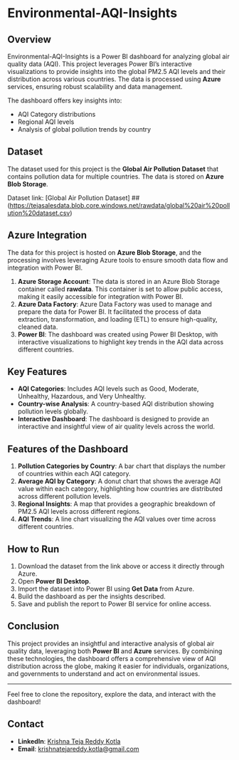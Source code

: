 # Environmental-AQI-Insights

## Overview

Environmental-AQI-Insights is a Power BI dashboard for analyzing global air quality data (AQI). This project leverages Power BI’s interactive visualizations to provide insights into the global PM2.5 AQI levels and their distribution across various countries. The data is processed using **Azure** services, ensuring robust scalability and data management.

The dashboard offers key insights into:
- AQI Category distributions
- Regional AQI levels
- Analysis of global pollution trends by country

## Dataset

The dataset used for this project is the **Global Air Pollution Dataset** that contains pollution data for multiple countries. The data is stored on **Azure Blob Storage**.

Dataset link: [Global Air Pollution Dataset] ##(https://tejasalesdata.blob.core.windows.net/rawdata/global%20air%20pollution%20dataset.csv)

## Azure Integration

The data for this project is hosted on **Azure Blob Storage**, and the processing involves leveraging Azure tools to ensure smooth data flow and integration with Power BI.

1. **Azure Storage Account**: The data is stored in an Azure Blob Storage container called **rawdata**. This container is set to allow public access, making it easily accessible for integration with Power BI.
2. **Azure Data Factory**: Azure Data Factory was used to manage and prepare the data for Power BI. It facilitated the process of data extraction, transformation, and loading (ETL) to ensure high-quality, cleaned data.
3. **Power BI**: The dashboard was created using Power BI Desktop, with interactive visualizations to highlight key trends in the AQI data across different countries.

## Key Features

- **AQI Categories**: Includes AQI levels such as Good, Moderate, Unhealthy, Hazardous, and Very Unhealthy.
- **Country-wise Analysis**: A country-based AQI distribution showing pollution levels globally.
- **Interactive Dashboard**: The dashboard is designed to provide an interactive and insightful view of air quality levels across the world.

## Features of the Dashboard

1. **Pollution Categories by Country**: A bar chart that displays the number of countries within each AQI category.
2. **Average AQI by Category**: A donut chart that shows the average AQI value within each category, highlighting how countries are distributed across different pollution levels.
3. **Regional Insights**: A map that provides a geographic breakdown of PM2.5 AQI levels across different regions.
4. **AQI Trends**: A line chart visualizing the AQI values over time across different countries.

## How to Run

1. Download the dataset from the link above or access it directly through Azure.
2. Open **Power BI Desktop**.
3. Import the dataset into Power BI using **Get Data** from Azure.
4. Build the dashboard as per the insights described.
5. Save and publish the report to Power BI service for online access.

## Conclusion

This project provides an insightful and interactive analysis of global air quality data, leveraging both **Power BI** and **Azure** services. By combining these technologies, the dashboard offers a comprehensive view of AQI distribution across the globe, making it easier for individuals, organizations, and governments to understand and act on environmental issues.

---

Feel free to clone the repository, explore the data, and interact with the dashboard!

## Contact

- **LinkedIn**: [Krishna Teja Reddy Kotla](https://www.linkedin.com/in/krishnatejakotla/)
- **Email**: [krishnatejareddy.kotla@gmail.com](mailto:krishnatejareddy.kotla@gmail.com)
